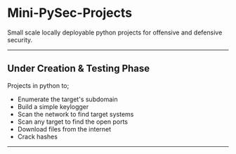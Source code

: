 # Mini-PySec-Projects
Small scale locally deployable python projects for offensive and defensive security.

---

## Under Creation & Testing Phase

Projects in python to;
- Enumerate the target's subdomain
- Build a simple keylogger
- Scan the network to find target systems
- Scan any target to find the open ports
- Download files from the internet
- Crack hashes

---

<!--
## 📄 License

This work is licensed under the  
**Creative Commons Attribution-NonCommercial-NoDerivatives 4.0 International (CC BY-NC-ND 4.0)**

📌 *You may view and share this project with proper credit, but you may not modify it or use it commercially.*

🔗 [View License Terms](https://creativecommons.org/licenses/by-nc-nd/4.0/)
-->
